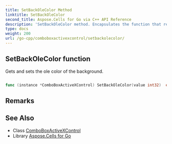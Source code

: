 ```yaml
---
title: SetBackOleColor Method 
linktitle: SetBackOleColor
second_title: Aspose.Cells for Go via C++ API Reference
description: 'SetBackOleColor method. Encapsulates the function that represents setbackolecolor in Go.'
type: docs
weight: 200
url: /go-cpp/comboboxactivexcontrol/setbackolecolor/
---
```


## SetBackOleColor function

Gets and sets the ole color of the background.

```go

func (instance *ComboBoxActiveXControl) SetBackOleColor(value int32)  error

```

## Remarks


## See Also

* Class [ComboBoxActiveXControl](../)
* Library [Aspose.Cells for Go](../../)
